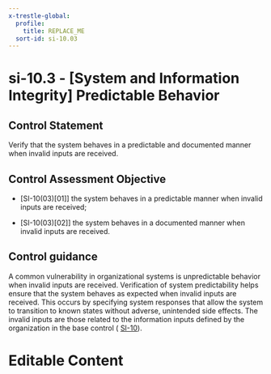 ```yaml
---
x-trestle-global:
  profile:
    title: REPLACE_ME
  sort-id: si-10.03
---
```


# si-10.3 - \[System and Information Integrity\] Predictable Behavior

## Control Statement

Verify that the system behaves in a predictable and documented manner when invalid inputs are received.

## Control Assessment Objective

- \[SI-10(03)[01]\] the system behaves in a predictable manner when invalid inputs are received;

- \[SI-10(03)[02]\] the system behaves in a documented manner when invalid inputs are received.

## Control guidance

A common vulnerability in organizational systems is unpredictable behavior when invalid inputs are received. Verification of system predictability helps ensure that the system behaves as expected when invalid inputs are received. This occurs by specifying system responses that allow the system to transition to known states without adverse, unintended side effects. The invalid inputs are those related to the information inputs defined by the organization in the base control ( [SI-10](#si-10)).

# Editable Content

<!-- Make additions and edits below -->
<!-- The above represents the contents of the control as received by the profile, prior to additions. -->
<!-- If the profile makes additions to the control, they will appear below. -->
<!-- The above markdown may not be edited but you may edit the content below, and/or introduce new additions to be made by the profile. -->
<!-- If there is a yaml header at the top, parameter values may be edited. Use --set-parameters to incorporate the changes during assembly. -->
<!-- The content here will then replace what is in the profile for this control, after running profile-assemble. -->
<!-- The current profile has no added parts for this control, but you may add new ones here. -->
<!-- Each addition must have a heading either of the form ## Control my_addition_name -->
<!-- or ## Part a. (where the a. refers to one of the control statement labels.) -->
<!-- "## Control" parts are new parts added after the statement part. -->
<!-- "## Part" parts are new parts added into the top-level statement part with that label. -->
<!-- Subparts may be added with nested hash levels of the form ### My Subpart Name -->
<!-- underneath the parent ## Control or ## Part being added -->
<!-- See https://ibm.github.io/compliance-trestle/tutorials/ssp_profile_catalog_authoring/ssp_profile_catalog_authoring for guidance. -->
